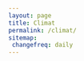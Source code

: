 ```yaml
---
layout: page
title: Climat
permalink: /climat/
sitemap:
 changefreq: daily
---
```

<script src="../assets/chart.js/dist/Chart.bundle.min.js"></script>
<canvas id="myChart" ></canvas>
<canvas id="myChartRain" ></canvas>
<script>

    var minTempNorm = [

                {x:'2021-04-01', y:5.3},
                {x:'2021-04-30', y:5.3},
                {x:'2021-05-01', y:8.5},
                {x:'2021-05-31', y:8.5},
                {x:'2021-06-01', y:11},
                {x:'2021-06-30', y:11},

                {x:'2021-07-01', y:13.1},
                {x:'2021-07-18', y:13.1},

                /*{x:'2021-08-01', y:13.2},
                {x:'2021-08-31', y:13.2},*/

                /*{x:'2021-09-01', y:11.1},
                {x:'2021-09-30', y:11.1},*/

                /*{x:'2021-10-01', y:8.7},
                {x:'2021-10-31', y:8.7},*/

                /*{x:'2021-11-01', y:5.3},
                {x:'2021-11-30', y:5.3},*/

                /*{x:'2021-12-01', y:3},
                {x:'2021-12-31', y:3},*/
    ];
    var maxTempNorm = [
                {x:'2021-04-01', y:13.6},
                {x:'2021-04-30', y:13.6},
                {x:'2021-05-01', y:17.1},
                {x:'2021-05-31', y:17.1},
                {x:'2021-06-01', y:20.1},
                {x:'2021-06-30', y:20.1},

                {x:'2021-07-01', y:22.6},
                {x:'2021-07-18', y:22.6},

                /*{x:'2021-08-01', y:22.8},
                {x:'2021-08-31', y:22.8},*/

                /*{x:'2021-09-01', y:20.1},
                {x:'2021-09-30', y:20.1},*/

                /*{x:'2021-10-01', y:16.1},
                {x:'2021-10-31', y:16.1},*/

                /*{x:'2021-11-01', y:11.5},
                {x:'2021-11-30', y:11.5},*/

                /*{x:'2021-12-01', y:8.3},
                {x:'2021-12-31', y:8.3},*/
    ];
    var minTemp = [
                {x:'2021-03-31', y:11.7},
                {x:'2021-04-01', y:10.8}, 
                {x:'2021-04-02', y:4.5},
                {x:'2021-04-03', y:3.9},
                {x:'2021-04-04', y:-1.1},
                {x:'2021-04-05', y:1.5},
                {x:'2021-04-06', y:-2.1},
                {x:'2021-04-07', y:-3},
                {x:'2021-04-08', y:1.5},
                {x:'2021-04-09', y:2.7},
                {x:'2021-04-10', y:4.6},
                {x:'2021-04-11', y:3.0},
                {x:'2021-04-12', y:-0.1},
                {x:'2021-04-13', y:-1.5},
                {x:'2021-04-14', y:-2.4},
                {x:'2021-04-15', y:-0.9},
                {x:'2021-04-16', y:-1.1},
                {x:'2021-04-17', y:-0.8}, 
                {x:'2021-04-18', y:-0.1}, 
                {x:'2021-04-19', y:-0.8}, 
                {x:'2021-04-20', y:4.7}, 
                {x:'2021-04-21', y:2.3}, 
                {x:'2021-04-22', y:2.0}, 
                {x:'2021-04-23', y:3.0}, 
                {x:'2021-04-24', y:3.9}, 
                {x:'2021-04-25', y:2}, 
                {x:'2021-04-26', y:0.9}, 
                {x:'2021-04-27', y:0.3}, 
                {x:'2021-04-28', y:-0.4}, 
                {x:'2021-04-29', y:2.4}, 
                {x:'2021-04-30', y:-0.6}, 
                {x:'2021-05-01', y:0.3}, 
                {x:'2021-05-02', y:1.1}, 
                {x:'2021-05-03', y:2.8}, 
                {x:'2021-05-04', y:8}, 
                {x:'2021-05-05', y:2.7}, 
                {x:'2021-05-06', y:4.1}, 
                {x:'2021-05-07', y:2.6}, 
                {x:'2021-05-08', y:9.8}, 
                {x:'2021-05-09', y:13.8}, 
                {x:'2021-05-10', y:9.7}, 
                {x:'2021-05-11', y:6.3}, 
                {x:'2021-05-12', y:5.6}, 
                {x:'2021-05-13', y:5.6}, 
                {x:'2021-05-14', y:7.8}, 
                {x:'2021-05-15', y:7.6}, 
                {x:'2021-05-16', y:8.5}, 
                {x:'2021-05-17', y:8.8}, 
                {x:'2021-05-18', y:8.4}, 
                {x:'2021-05-19', y:7.4}, 
                {x:'2021-05-20', y:6.4}, 
                {x:'2021-05-21', y:8.6}, 
                {x:'2021-05-22', y:8.1}, 
                {x:'2021-05-23', y:5.8}, 
                {x:'2021-05-24', y:6.3}, 
                {x:'2021-05-25', y:6}, 
                {x:'2021-05-26', y:7.8}, 
                {x:'2021-05-27', y:5.6}, 
                {x:'2021-05-28', y:7.1}, 
                {x:'2021-05-29', y:9}, 
                {x:'2021-05-30', y:7.5}, 
                {x:'2021-05-31', y:7.2}, 
                {x:'2021-06-01', y:7.7}, 
                {x:'2021-06-02', y:14.1}, 
                {x:'2021-06-03', y:11.6}, 
                {x:'2021-06-04', y:10.1}, 
                {x:'2021-06-05', y:7.4}, 
                {x:'2021-06-06', y:7}, 
                {x:'2021-06-07', y:9.3}, 
                {x:'2021-06-08', y:9.3}, 
                {x:'2021-06-09', y:11}, 
                {x:'2021-06-10', y:10.3}, 
                {x:'2021-06-11', y:10.7}, 
                {x:'2021-06-12', y:10.6}, 
                {x:'2021-06-13', y:9.4}, 
                {x:'2021-06-14', y:13}, 
                {x:'2021-06-15', y:12.8}, 
                {x:'2021-06-16', y:13.1}, 
                {x:'2021-06-17', y:16.2}, 
                {x:'2021-06-18', y:15.1}, 
                {x:'2021-06-19', y:12.4}, 
                {x:'2021-06-20', y:12.8}, 
                {x:'2021-06-21', y:13.7}, 
                {x:'2021-06-22', y:11.6}, 
                {x:'2021-06-23', y:9.5}, 
                {x:'2021-06-24', y:7}, 
                {x:'2021-06-25', y:11.5}, 
                {x:'2021-06-26', y:11.5}, 
                {x:'2021-06-27', y:14.5}, 
                {x:'2021-06-28', y:10.8}, 
                {x:'2021-06-29', y:8.5}, 
                {x:'2021-06-30', y:12.9}, 
                {x:'2021-07-01', y:11.2}, 
                {x:'2021-07-02', y:12.6}, 
                {x:'2021-07-03', y:14.1}, 
                {x:'2021-07-04', y:13.9}, 
                {x:'2021-07-05', y:11.9}, 
                {x:'2021-07-06', y:12.6}, 
                {x:'2021-07-07', y:11.3}, 
                {x:'2021-07-08', y:12.9}, 
                {x:'2021-07-09', y:11}, 
                {x:'2021-07-10', y:12.9}, 
                {x:'2021-07-11', y:11.2}, 
                {x:'2021-07-12', y:13.6}, 
                {x:'2021-07-13', y:13.7}, 
                {x:'2021-07-14', y:12.7}, 
                {x:'2021-07-15', y:13.6}, 
                {x:'2021-07-16', y:13.2}, 
                {x:'2021-07-17', y:9.1}, 
                {x:'2021-07-18', y:12.1}, 
            ];
    var maxTemp = [
                {x:'2021-03-31', y:23.9},
                {x:'2021-04-01', y:24},
                {x:'2021-04-02', y:12.3},
                {x:'2021-04-03', y:9.5},
                {x:'2021-04-04', y:11.8},
                {x:'2021-04-05', y:8.8},
                {x:'2021-04-06', y:7.6},
                {x:'2021-04-07', y:8.5},
                {x:'2021-04-08', y:14.6},
                {x:'2021-04-09', y:15.6},
                {x:'2021-04-10', y:7.1},
                {x:'2021-04-11', y:8.6},
                {x:'2021-04-12', y:11},
                {x:'2021-04-13', y:10.8},
                {x:'2021-04-14', y:11.5},
                {x:'2021-04-15', y:10.6},
                {x:'2021-04-16', y:11.2},
                {x:'2021-04-17', y:11.8},
                {x:'2021-04-18', y:13.2}, 
                {x:'2021-04-19', y:17.2}, 
                {x:'2021-04-20', y:18.5}, 
                {x:'2021-04-21', y:18.7}, 
                {x:'2021-04-22', y:17.6}, 
                {x:'2021-04-23', y:19.5}, 
                {x:'2021-04-24', y:20.6}, 
                {x:'2021-04-25', y:16.7}, 
                {x:'2021-04-26', y:15.1}, 
                {x:'2021-04-27', y:16.2}, 
                {x:'2021-04-28', y:15.7}, 
                {x:'2021-04-29', y:12.9}, 
                {x:'2021-04-30', y:13.6}, 
                {x:'2021-05-01', y:14}, 
                {x:'2021-05-02', y:14.4}, 
                {x:'2021-05-03', y:16.4}, 
                {x:'2021-05-04', y:14.3}, 
                {x:'2021-05-05', y:11.2}, 
                {x:'2021-05-06', y:8.7}, 
                {x:'2021-05-07', y:14.7}, 
                {x:'2021-05-08', y:20.9}, 
                {x:'2021-05-09', y:22.9}, 
                {x:'2021-05-10', y:17}, 
                {x:'2021-05-11', y:15.8}, 
                {x:'2021-05-12', y:16.6}, 
                {x:'2021-05-13', y:13.5}, 
                {x:'2021-05-14', y:15.5}, 
                {x:'2021-05-15', y:15.1}, 
                {x:'2021-05-16', y:15.6}, 
                {x:'2021-05-17', y:15.2}, 
                {x:'2021-05-18', y:16.8}, 
                {x:'2021-05-19', y:15.1}, 
                {x:'2021-05-20', y:16.4}, 
                {x:'2021-05-21', y:16}, 
                {x:'2021-05-22', y:14.4}, 
                {x:'2021-05-23', y:14.1}, 
                {x:'2021-05-24', y:12.9}, 
                {x:'2021-05-25', y:13.2}, 
                {x:'2021-05-26', y:14.3}, 
                {x:'2021-05-27', y:21.8}, 
                {x:'2021-05-28', y:22.1}, 
                {x:'2021-05-29', y:21.8}, 
                {x:'2021-05-30', y:21.8}, 
                {x:'2021-05-31', y:25}, 
                {x:'2021-06-01', y:27.8}, 
                {x:'2021-06-02', y:24.4}, 
                {x:'2021-06-03', y:21.5}, 
                {x:'2021-06-04', y:14.1}, 
                {x:'2021-06-05', y:23}, 
                {x:'2021-06-06', y:22.4}, 
                {x:'2021-06-07', y:23.6}, 
                {x:'2021-06-08', y:26.8}, 
                {x:'2021-06-10', y:28.6}, 
                {x:'2021-06-11', y:28.2}, 
                {x:'2021-06-12', y:24.4}, 
                {x:'2021-06-13', y:28.4}, 
                {x:'2021-06-14', y:30.3}, 
                {x:'2021-06-15', y:28}, 
                {x:'2021-06-16', y:31.6}, 
                {x:'2021-06-17', y:24.4}, 
                {x:'2021-06-18', y:23.7}, 
                {x:'2021-06-19', y:17.7}, 
                {x:'2021-06-20', y:22.8}, 
                {x:'2021-06-21', y:24.6}, 
                {x:'2021-06-22', y:15.9}, 
                {x:'2021-06-23', y:17.8}, 
                {x:'2021-06-24', y:23.1}, 
                {x:'2021-06-25', y:16.6}, 
                {x:'2021-06-26', y:20.6}, 
                {x:'2021-06-27', y:22.3}, 
                {x:'2021-06-28', y:23.4}, 
                {x:'2021-06-29', y:21.2}, 
                {x:'2021-06-30', y:21.7}, 
                {x:'2021-07-01', y:25.5}, 
                {x:'2021-07-02', y:26.9}, 
                {x:'2021-07-03', y:22.4}, 
                {x:'2021-07-04', y:20.7}, 
                {x:'2021-07-05', y:18.9}, 
                {x:'2021-07-06', y:17}, 
                {x:'2021-07-07', y:20.3}, 
                {x:'2021-07-08', y:19.5}, 
                {x:'2021-07-09', y:20.9}, 
                {x:'2021-07-10', y:20.3}, 
                {x:'2021-07-11', y:22.6}, 
                {x:'2021-07-12', y:19.8}, 
                {x:'2021-07-13', y:22.8}, 
                {x:'2021-07-14', y:24.2}, 
                {x:'2021-07-15', y:25.6}, 
                {x:'2021-07-16', y:22.3}, 
                {x:'2021-07-17', y:25.5}, 
                {x:'2021-07-18', y:29.5}, 
            ];
    var avgTemp = [];
    for (var i in maxTemp) {
        avgTemp.push({x: maxTemp[i].x,y: (maxTemp[i].y+minTemp[i].y)/2});
    }
    var ctx = 'myChart';
    var myChart = new Chart(ctx, {
    type: 'line',
    data: {
        datasets: [{
            data: maxTempNorm,
            borderColor: '#ffcccb',
            fill: false,
            label: 'Norm. max (°C)',
            pointStyle: 'line',
            tension: 0
        },{
            data: minTempNorm,
            borderColor: 'lightblue',
            fill: false,
            label: 'Norm. min (°C)',
            pointStyle: 'line',
            tension: 0
        },{
            data: minTemp,
            borderColor: 'blue',
            fill: false,
            label: 'Temp. min (°C)'
        }, {
            data: maxTemp,
            borderColor: 'red',
            fill: false,
            label: 'Temp. max (°C)'
        }, /*{
            data: avgTemp,
            borderColor: 'orange',
            fill: false,
            label: 'Temp. avg (°C)'
        },*/],
    },
    options: {
        scales: {
            xAxes: [{
                type: 'time',
                time: {
                    unit: 'day'
                }
            }]
        },
        
    }

    
});

var ctx = 'myChartRain';
    var myChartRain = new Chart(ctx, {
    type: 'line',
    data: {
        datasets: [{
            type: 'bar',
            data: [
                {x:'2021-03-31', y:0},
                {x:'2021-04-06', y:0.4},
                {x:'2021-04-07', y:2.8},
                {x:'2021-04-09', y:0.8},
                {x:'2021-04-10', y:20.8},
                {x:'2021-04-11', y:2.0},
                {x:'2021-04-13', y:0.4},
                {x:'2021-04-27', y:0.4}, 
                {x:'2021-04-29', y:0.4}, 
                {x:'2021-05-02', y:0.4}, 
                {x:'2021-05-03', y:0.8}, 
                {x:'2021-05-04', y:0.8}, 
                {x:'2021-05-05', y:4.8}, 
                {x:'2021-05-06', y:12}, 
                {x:'2021-05-08', y:0.4}, 
                {x:'2021-05-09', y:10.8}, 
                {x:'2021-05-10', y:1.6}, 
                {x:'2021-05-12', y:8}, 
                {x:'2021-05-14', y:4.8}, 
                {x:'2021-05-15', y:13.6}, 
                {x:'2021-05-16', y:7.6}, 
                {x:'2021-05-17', y:3.6}, 
                {x:'2021-05-20', y:7.2}, 
                {x:'2021-05-21', y:1.6}, 
                {x:'2021-05-23', y:2.8}, 
                {x:'2021-05-24', y:6.4}, 
                {x:'2021-05-25', y:3.6}, 
                {x:'2021-06-02', y:6.4}, 
                {x:'2021-06-03', y:1.2}, 
                {x:'2021-06-04', y:8}, 
                {x:'2021-06-17', y:19.6}, 
                {x:'2021-06-18', y:8.8}, 
                {x:'2021-06-19', y:5.6}, 
                {x:'2021-06-20', y:13.2}, 
                {x:'2021-06-21', y:21.6}, 
                {x:'2021-06-22', y:27.2}, 
                {x:'2021-06-25', y:7.6}, 
                {x:'2021-06-26', y:3.6}, 
                {x:'2021-06-27', y:12.8}, 
                {x:'2021-06-28', y:6}, 
                {x:'2021-06-29', y:13.2}, 
                {x:'2021-07-03', y:10.8}, 
                {x:'2021-07-04', y:2.8}, 
                {x:'2021-07-05', y:10}, 
                {x:'2021-07-06', y:8.8}, 
                {x:'2021-07-07', y:0}, 
                {x:'2021-07-09', y:2}, 
                {x:'2021-07-10', y:1.2}, 
                {x:'2021-07-12', y:14.4}, 
                {x:'2021-07-18', y:0}, 
            ],
            backgroundColor: 'lightblue',
            label: 'Précipitations (mm)'
        }],
    },
    options: {
        scales: {
            xAxes: [{
                type: 'time',
                time: {
                    unit: 'day'
                }
            }]
        }
    }
    });
</script>